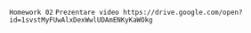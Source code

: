 `Homework 02`
    `Prezentare video
        https://drive.google.com/open?id=1svstMyFUwAlxDexWwlUDAmENKyKaWOkg`